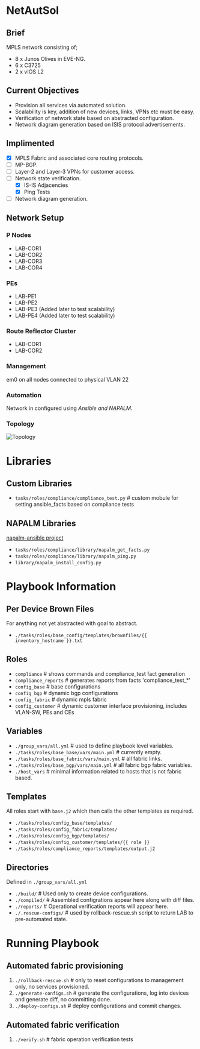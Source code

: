 # NetAutSol
## Brief
MPLS network consisting of;
* 8 x Junos Olives in EVE-NG.
* 6 x C3725
* 2 x vIOS L2

## Current Objectives
* Provision all services via automated solution.
* Scalability is key, addition of new devices, links, VPNs etc must be easy.
* Verification of network state based on abstracted configuration.
* Network diagram generation based on ISIS protocol advertisements.

## Implimented
- [x] MPLS Fabric and associated core routing protocols.
- [ ] MP-BGP.
- [ ] Layer-2 and Layer-3 VPNs for customer access.
- [ ] Network state verification.
  - [x] IS-IS Adjacencies
  - [x] Ping Tests
- [ ] Network diagram generation.

## Network Setup
### P Nodes
* LAB-COR1
* LAB-COR2
* LAB-COR3
* LAB-COR4

### PEs
* LAB-PE1
* LAB-PE2
* LAB-PE3 (Added later to test scalability)
* LAB-PE4 (Added later to test scalability)

### Route Reflector Cluster
* LAB-COR1
* LAB-COR2

### Management
em0 on all nodes connected to physical VLAN 22

### Automation
Network in configured using *Ansible and NAPALM.*

### Topology
![Topology](https://i.imgur.com/J4VCsYK.png)

# Libraries
## Custom Libraries
* `tasks/roles/compliance/compliance_test.py`     # custom mobule for setting ansible_facts based on compliance tests

## NAPALM Libraries
[napalm-ansible project](https://github.com/napalm-automation/napalm-ansible)
* `tasks/roles/compliance/library/napalm_get_facts.py`
* `tasks/roles/compliance/library/napalm_ping.py`
* `library/napalm_install_config.py`

# Playbook Information

## Per Device Brown Files
For anything not yet abstracted with goal to abstract.
* `./tasks/roles/base_config/templates/brownfiles/{{ inventory_hostname }}.txt`

## Roles
* `compliance`               # shows commands and compliance_test fact generation
* `compliance_reports`       # generates reports from facts 'compliance_test_*'
* `config_base`              # base configurations
* `config_bgp`               # dynamic bgp configurations
* `config_fabric`            # dynamic mpls fabric
* `config_customer`          # dynamic customer interface provisioning, includes VLAN-SW, PEs and CEs

## Variables
* `./group_vars/all.yml`                           # used to define playbook level variables.
* `./tasks/roles/base_base/vars/main.yml`          # currently empty.
* `./tasks/roles/base_fabric/vars/main.yml`        # all fabric links.
* `./tasks/roles/base_bgp/vars/main.yml`           # all fabric bgp fabric variables.
* `./host_vars`                                    # minimal information related to hosts that is not fabric based.

## Templates
All roles start with `base.j2` which then calls the other templates as required.
* `./tasks/roles/config_base/templates/`
* `./tasks/roles/config_fabric/templates/`
* `./tasks/roles/config_bgp/templates/`
* `./tasks/roles/config_customer/templates/{{ role }}`
* `./tasks/roles/compliance_reports/templates/output.j2`

## Directories
Defined in `./group_vars/all.yml`
* `./build/`           # Used only to create device configurations.
* `./compiled/`        # Assembled configrations appear here along with diff files.
* `./reports/`         # Operational verification reports will appear here.
* `./.rescue-configs/` # used by rollback-rescue.sh script to return LAB to pre-automated state.

# Running Playbook
## Automated fabric provisioning
1. `./rollback-rescue.sh`   # only to reset configurations to management only, no services provisioned.
2. `./generate-configs.sh`  # generate the configurations, log into devices and generate diff, no committing done.
3. `./deploy-configs.sh`    # deploy configurations and commit changes.

## Automated fabric verification
1. `./verify.sh`            # fabric operation verification tests
